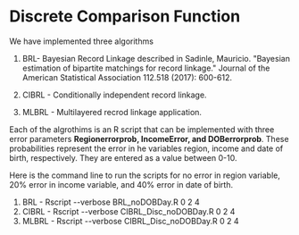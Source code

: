 # Discrete Comparison Function

We have implemented three algorithms 

1) BRL- Bayesian Record Linkage described in Sadinle, Mauricio. "Bayesian estimation of bipartite matchings for record linkage." Journal of the American Statistical Association 112.518 (2017): 600-612.

2) CIBRL - Conditionally independent record linkage.

3) MLBRL - Multilayered recrod linkage application.

Each of the algrothims is an R script that can be implemented with three error parameters **Regionerrorprob, IncomeError, and DOBerrorprob**. These probabilities represent the error in he variables region, income and date of birth, respectively. They are entered as a value between 0-10. 

Here is the command line to run the scripts for no error in region variable, 20% error in income variable, and 40% error in date of birth.

1) BRL - Rscript --verbose BRL_noDOBDay.R 0 2 4  
2) CIBRL - Rscript --verbose CIBRL_Disc_noDOBDay.R 0 2 4  
3) MLBRL - Rscript --verbose CIBRL_Disc_noDOBDay.R 0 2 4  
